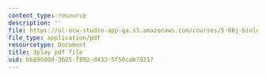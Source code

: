 ```yaml
---
content_type: resource
description: ''
file: https://ol-ocw-studio-app-qa.s3.amazonaws.com/courses/5-08j-biological-chemistry-ii-spring-2016/bb89600d3b25f892d4335f50cab7d217_6QK1PUjCkDY.pdf
file_type: application/pdf
resourcetype: Document
title: 3play pdf file
uid: bb89600d-3b25-f892-d433-5f50cab7d217
---
```

